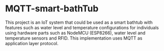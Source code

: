 # MQTT-smart-bathTub
This project is an IoT system that could be used as a smart bathtub with features such as water level and temperature configurations for individuals using hardware parts such as NodeMCU (ESP8266), water level and temperature sensors and RFID.
This implementation uses MQTT as application layer protocol.
